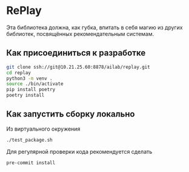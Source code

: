 # RePlay

Эта библиотека должна, как губка, впитать в себя магию из других
библиотек, посвящённых рекомендательным системам.

## Как присоединиться к разработке

```bash
git clone ssh://git@10.21.25.60:8878/ailab/replay.git
cd replay
python3 -m venv .
source ./bin/activate
pip install poetry
poetry install
```

## Как запустить сборку локально

Из виртуального окружения

```bash
./test_package.sh
```

Для регулярной проверки кода рекомендуется сделать

```bash
pre-commit install
```
